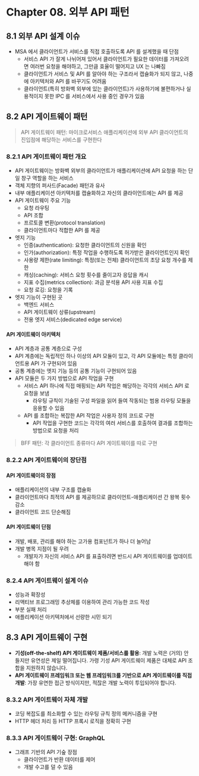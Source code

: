 # Chapter 08. 외부 API 패턴

## 8.1 외부 API 설계 이슈

- MSA 에서 클라이언트가 서비스를 직접 호출하도록 API 를 설계했을 때 단점
  - 서비스 API 가 잘게 나뉘어져 있어서 클라이언트가 필요한 데이터를 가져오려면 여러번 요청을 해야하고, 그만큼 효율이 떨어지고 UX 는 나빠짐
  - 클라이언트가 서비스 및 API 를 알아야 하는 구조라서 캡슐화가 되지 않고, 나중에 아키텍처와 API 를 바꾸기도 어려움
  - 클라이언트(특히 방화벽 외부에 있는 클라이언트)가 사용하기에 불편하거나 실용적이지 못한 IPC 를 서비스에서 사용 중인 경우가 있음

## 8.2 API 게이트웨이 패턴

> API 게이트웨이 패턴: 마이크로서비스 애플리케이션에 외부 API 클라이언트의 진입점에 해당하는 서비스를 구현한다

### 8.2.1 API 게이트웨이 패턴 개요

- API 게이트웨이는 방화벽 외부의 클라이언트가 애플리케이션에 API 요청을 하는 단일 창구 역할을 하는 서비스
- 객체 지향의 퍼사드(Facade) 패턴과 유사
- 내부 애플리케이션 아키텍처를 캡슐화하고 자신의 클라이언트에는 API 를 제공
- API 게이트웨이 주요 기능
  - 요청 라우팅
  - API 조합
  - 프르토콜 변환(protocol translation)
  - 클라이언트마다 적합한 API 를 제공
- 엣지 기능
  - 인증(authentication): 요청한 클라이언트의 신원을 확인
  - 인가(authorization): 특정 작업을 수행하도록 허가받은 클라이언트인지 확인
  - 사용량 제한(rate limiting): 특정(또는 전체) 클라이언트의 초당 요청 개수를 제한
  - 캐싱(caching): 서비스 요청 횟수를 줄이고자 응답을 캐시
  - 지표 수집(metrics collection): 과금 분석용 API 사용 지표 수집
  - 요청 로깅: 요청을 기록
- 엣지 기능이 구현된 곳
  - 백엔드 서비스
  - API 게이트웨이 상류(upstream)
  - 전용 엣지 서비스(dedicated edge service)

#### API 게이트웨이 아키텍처

- API 계층과 공통 계층으로 구성
- API 계층에는 독립적인 하나 이상의 API 모듈이 있고, 각 API 모듈에는 특정 클라이언트용 API 가 구현되어 있음
- 공통 계층에는 엣지 기능 등의 공통 기능이 구현되어 있음
- API 모듈은 두 가지 방법으로 API 작업을 구현
  - 서비스 API 하나에 직접 매핑되는 API 작업은 해당하는 각각의 서비스 API 로 요청을 보냄
    - 라우팅 규칙이 기술된 구성 파일을 읽어 들여 작동되는 범용 라우팅 모듈을 응용할 수 있음
  - API 를 조합하는 복잡한 API 작업은 사용자 정의 코드로 구현
    - API 작업을 구현한 코드는 각각의 여러 서비스를 호출하여 결과를 조합하는 방법으로 요청을 처리

> BFF 패턴: 각 클라이언트 종류마다 API 게이트웨이를 따로 구현

### 8.2.2 API 게이트웨이의 장단점

#### API 게이트웨이의 장점

- 애플리케이션의 내부 구조를 캡슐화
- 클라이언트마다 최적의 API 를 제공하므로 클라이언트-애플리케이션 간 왕복 횟수 감소
- 클라이언트 코드 단순해짐

#### API 게이트웨이 단점

- 개발, 배포, 관리를 해야 하는 고가용 컴포넌트가 하나 더 늘어남
- 개발 병목 지점이 될 우려
  - 개발자가 자신의 서비스 API 를 표출하려면 반드시 API 게이트웨이를 업데이트해야 함

### 8.2.4 API 게이트웨이 설계 이슈

- 성능과 확장성
- 리액티브 프로그래밍 추상체를 이용하여 관리 가능한 코드 작성
- 부분 실패 처리
- 애플리케이션 아키텍처에서 선량한 시민 되기

## 8.3 API 게이트웨이 구현

- **기성(off-the-shelf) API 게이트웨이 제품/서비스를 활용**: 개발 노력은 (거의) 안 들지만 유연성은 제일 떨어집니다. 가령 기성 API 게이트웨이 제품은 대체로 API 조합을 지원하지 않습니다.
- **API 게이트웨이 프레임워크 또는 웹 프레임워크를 기반으로 API 게이트웨이를 직접 개발**: 가장 유연한 접근 방식이지만, 적잖은 개발 노력이 투입되어야 합니다.

### 8.3.2 API 게이트웨이 자체 개발

- 코딩 복잡도를 최소화할 수 있는 라우팅 규칙 정의 메커니즘을 구현
- HTTP 헤더 처리 등 HTTP 프록시 로직을 정확히 구현

### 8.3.3 API 게이트웨이 구현: GraphQL

- 그래프 기반의 API 기숲 장점
  - 클라이언트가 반환 데이터를 제어
  - 개발 수고를 덜 수 있음
